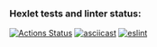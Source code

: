 ### Hexlet tests and linter status:
[![Actions Status](https://github.com/Eudgene/frontend-project-lvl2/workflows/hexlet-check/badge.svg)](https://github.com/Eudgene/frontend-project-lvl2/actions)
[![asciicast](https://asciinema.org/a/nuAoW8F3i3JQALKnkbpoEtMKk.svg)](https://asciinema.org/a/nuAoW8F3i3JQALKnkbpoEtMKk)
[![_eslint_](https://github.com/Eudgene/frontend-project-lvl2/actions/workflows/eslint_.yml/badge.svg)](https://github.com/Eudgene/frontend-project-lvl2/actions/workflows/eslint_.yml)